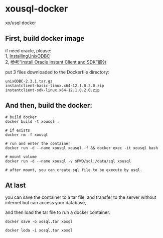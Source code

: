 # xousql-docker
xo/usql docker

## First, build docker image

if need oracle, please:  
1, [InstallingUnixODBC](https://github.com/alexbrainman/odbc/wiki/InstallingUnixODBC)    
2, [参考“Install Oracle Instant Client and SDK”部分](https://gist.github.com/vicmx/b4968ea72a57def8247fcdb0c51efe28)

put 3 files downloaded to the Dockerfile directory:

```
unixODBC-2.3.1.tar.gz
instantclient-basic-linux.x64-12.1.0.2.0.zip
instantclient-sdk-linux.x64-12.1.0.2.0.zip
```

## And then, build the docker:

```
# build docker
docker build -t xousql .

# if exists
docker rm -f xousql

# run and enter the container
docker run -d --name xousql xousql -f && docker exec -it xousql bash

# mount volume
docker run -d --name xousql -v $PWD/sql:/data/sql xousql

# after mount, you can create sql file to be execute by usql.
```

## At last
you can save the container to a tar file, and transfer to the server without internet but can access your database,

and then load the tar file to run a docker container.

```
docker save -o xosql.tar xosql

docker loda -i xosql.tar xosql
```
